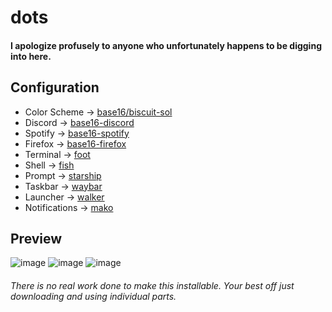 # dots

#### I apologize profusely to anyone who unfortunately happens to be digging into here.

## Configuration
- Color Scheme → [base16/biscuit-sol](https://github.com/imbypass/dots/blob/main/.local/share/flavours/base16/schemes/tinted-theming/biscuit-sol-dark-base16.yaml)
- Discord → [base16-discord](https://github.com/imbypass/base16-discord)
- Spotify → [base16-spotify](https://github.com/imbypass/dots/tree/main/.config/spicetify)
- Firefox → [base16-firefox](https://github.com/imbypass/dots/tree/main/.mozilla/firefox/li1xg7z9.default-release/chrome)
- Terminal → [foot](https://github.com/imbypass/dots/tree/main/.config/foot)
- Shell → [fish](https://github.com/imbypass/dots/tree/main/.config/fish)
- Prompt → [starship](https://github.com/imbypass/dots/tree/main/.config/starship.toml)
- Taskbar → [waybar](https://github.com/imbypass/dots/tree/main/.config/waybar)
- Launcher → [walker](https://github.com/imbypass/dots/tree/main/.config/walker)
- Notifications → [mako](https://github.com/imbypass/dots/tree/main/.config/mako)

## Preview
![image](https://0x0.st/KHvn.png)
![image](https://0x0.st/KHv5.png)
![image](https://0x0.st/KHvR.png)

###### There is no real work done to make this installable. Your best off just downloading and using individual parts.
